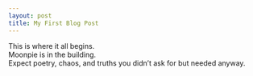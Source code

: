 ```yaml
---
layout: post
title: My First Blog Post
---
```


This is where it all begins.  
Moonpie is in the building.  
Expect poetry, chaos, and truths you didn’t ask for but needed anyway.
